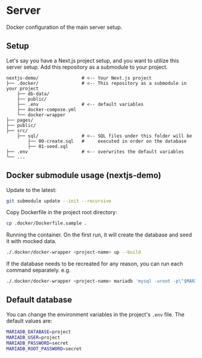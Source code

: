 # Server

Docker configuration of the main server setup.

## Setup

Let's say you have a Next.js project setup, and you want to utilize this server setup. 
Add this repository as a submodule to your project.

```
nextjs-demo/                # <-- Your Next.js project
├── .docker/                # <-- This repository as a submodule in your project
    ├── db-data/
    ├── public/
    ├── .env                # <-- default variables
    ├── docker-compose.yml
    └── docker-wrapper
├── pages/
├── public/
├── src/
    ├── sql/                # <-- SQL files under this folder will be 
        ├── 00-create.sql   #     executed in order on the database
        ├── 01-seed.sql
├── .env                    # <-- overwrites the default variables
└── ...
```

## Docker submodule usage (nextjs-demo)

Update to the latest:

```bash
git submodule update --init --recursive
```

Copy Dockerfile in the project root directory:

```bash
cp .docker/Dockerfile.sample .
```

Running the container. On the first run, it will create the database and seed it with mocked data.

```bash
./.docker/docker-wrapper <project-name> up --build
```

If the database needs to be recreated for any reason, you can run each command separately. e.g.

```bash
./.docker/docker-wrapper <project-name> mariadb 'mysql -uroot -p\"$MARIADB_ROOT_PASSWORD\"' < ./src/sql/00-create.sql
```

## Default database

You can change the environment variables in the project's `.env` file. The default values are:

```bash
MARIADB_DATABASE=project
MARIADB_USER=project
MARIADB_PASSWORD=secret
MARIADB_ROOT_PASSWORD=secret
```
